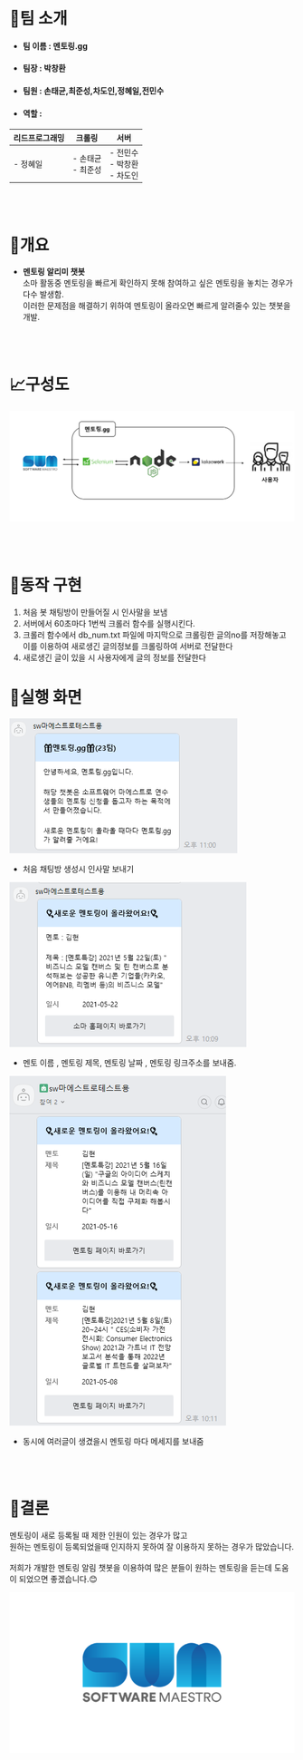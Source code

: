 # 👋팀 소개  
- #### 팀 이름 : 멘토링.gg
- #### 팀장 : 박창환
- #### 팀원 : 손태균,최준성,차도인,정혜일,전민수
- #### 역할 :

| 리드프로그래밍 | 크롤링 | 서버 |  
|---|---|---|  
| - 정혜일 | - 손태균 </br> - 최준성 | - 전민수 </br> - 박창환 </br> - 차도인 |



</br></br>
# 📝개요  

- **멘토링 알리미 챗봇**  
소마 활동중 멘토링을 빠르게 확인하지 못해 참여하고 싶은 멘토링을 놓치는 경우가 다수 발생함.  
이러한 문제점을 해결하기 위하여 멘토링이 올라오면 빠르게 알려줄수 있는 챗봇을 개발.


</br></br>
# 📈구성도  
![image](/libs/images/structure.PNG)

</br></br>
# 📐동작 구현


1. 처음 봇 채팅방이 만들어질 시 인사말을 보냄  
2. 서버에서 60초마다 1번씩 크롤러 함수를 실행시킨다.
3. 크롤러 함수에서 db_num.txt 파일에 마지막으로 크롤링한 글의no를 저장해놓고 이를 이용하여 새로생긴 글의정보를 크롤링하여 서버로 전달한다
4. 새로생긴 글이 있을 시 사용자에게 글의 정보를 전달한다

# 👀실행 화면  


![image](/libs/images/screen3.PNG)  

- 처음 채팅방 생성시 인사말 보내기

![image](/libs/images/screen1.PNG)  

- 멘토 이름 , 멘토링 제목, 멘토링 날짜 , 멘토링 링크주소를 보내줌.  

![image](/libs/images/screen2.PNG)  

- 동시에 여러글이 생겼을시 멘토링 마다 메세지를 보내줌  

</br></br>
# 🎈결론  

멘토링이 새로 등록될 때 제한 인원이 있는 경우가 많고  
원하는 멘토링이 등록되었을때 인지하지 못하여 잘 이용하지 못하는 경우가 많았습니다.  
</br>
저희가 개발한 멘토링 알림 챗봇을 이용하여 많은 분들이 원하는 멘토링을 듣는데 도움이 되었으면 좋겠습니다.😊  



![image](/libs/images/somalogo.png)

